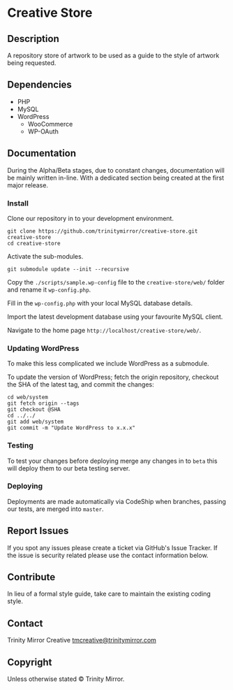 # Creative Store

## Description

A repository store of artwork to be used as a guide to the style
of artwork being requested.

## Dependencies

- PHP
- MySQL
- WordPress
  - WooCommerce
  - WP-OAuth

## Documentation

During the Alpha/Beta stages, due to constant changes, documentation
will be mainly written in-line. With a dedicated section being created
at the first major release.

### Install

Clone our repository in to your development environment.

```
git clone https://github.com/trinitymirror/creative-store.git creative-store
cd creative-store
```

Activate the sub-modules.

```
git submodule update --init --recursive
```

Copy the `./scripts/sample.wp-config` file to the `creative-store/web/` folder and rename it `wp-config.php`.

Fill in the `wp-config.php` with your local MySQL database details.

Import the latest development database using your favourite MySQL client.

Navigate to the home page `http://localhost/creative-store/web/`.

### Updating WordPress

To make this less complicated we include WordPress as a submodule.

To update the version of WordPress; fetch the origin repository, checkout the SHA of the latest tag, and commit the changes:

```
cd web/system
git fetch origin --tags
git checkout @SHA
cd ../../
git add web/system
git commit -m "Update WordPress to x.x.x"
```
### Testing

To test your changes before deploying merge any changes in to `beta` this will deploy them to our beta testing server.

### Deploying

Deployments are made automatically via CodeShip when branches, passing our tests, are merged into `master`.

## Report Issues

If you spot any issues please create a ticket via GitHub's Issue
Tracker. If the issue is security related please use the contact
information below.

## Contribute

In lieu of a formal style guide, take care to maintain the existing
coding style.

## Contact

Trinity Mirror Creative
[tmcreative@trinitymirror.com](tmcreative@trinitymirror.com)

## Copyright

Unless otherwise stated © Trinity Mirror.
